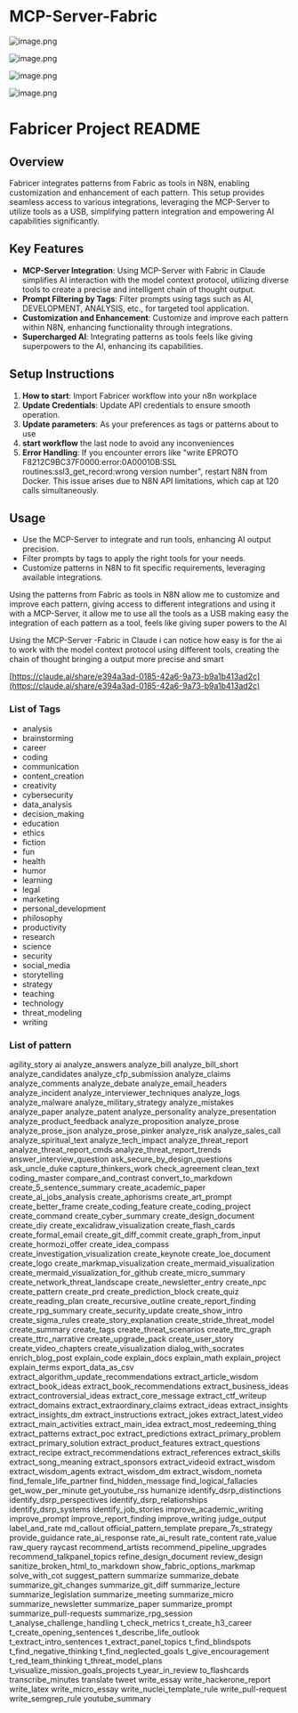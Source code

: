 # MCP-Server-Fabric

![image.png](image.png)

![image.png](image%201.png)

![image.png](image%202.png)

![image.png](image%203.png)

# Fabricer Project README

## Overview

Fabricer integrates patterns from Fabric as tools in N8N, enabling customization and enhancement of each pattern. This setup provides seamless access to various integrations, leveraging the MCP-Server to utilize tools as a USB, simplifying pattern integration and empowering AI capabilities significantly.

## Key Features

- **MCP-Server Integration**: Using MCP-Server with Fabric in Claude simplifies AI interaction with the model context protocol, utilizing diverse tools to create a precise and intelligent chain of thought output.
- **Prompt Filtering by Tags**: Filter prompts using tags such as AI, DEVELOPMENT, ANALYSIS, etc., for targeted tool application.
- **Customization and Enhancement**: Customize and improve each pattern within N8N, enhancing functionality through integrations.
- **Supercharged AI**: Integrating patterns as tools feels like giving superpowers to the AI, enhancing its capabilities.

## Setup Instructions

1. **How to start**: Import Fabricer workflow into your n8n workplace
2. **Update Credentials**: Update API credentials to ensure smooth operation.
3. **Update parameters**: As your preferences as tags or patterns about to use
4. **start workflow** the last node to avoid any inconveniences
5. **Error Handling**: If you encounter errors like "write EPROTO F8212C9BC37F0000:error:0A00010B:SSL routines:ssl3_get_record:wrong version number", restart N8N from Docker. This issue arises due to N8N API limitations, which cap at 120 calls simultaneously.

## Usage

- Use the MCP-Server to integrate and run tools, enhancing AI output precision.
- Filter prompts by tags to apply the right tools for your needs.
- Customize patterns in N8N to fit specific requirements, leveraging available integrations.

Using the patterns from Fabric as tools in N8N allow me to customize and  improve each pattern, giving access to different integrations and using it with a MCP-Server, it allow me to use all the tools as a USB making easy the integration of each pattern as a tool, feels like giving super powers to the AI

Using the MCP-Server -Fabric in Claude i can notice how easy is for the ai to work with the model context protocol using different tools, creating the chain of thought  bringing a output more precise and smart 

[https://claude.ai/share/e394a3ad-0185-42a6-9a73-b9a1b413ad2c](https://claude.ai/share/e394a3ad-0185-42a6-9a73-b9a1b413ad2c)

### List of Tags

- analysis
- brainstorming
- career
- coding
- communication
- content_creation
- creativity
- cybersecurity
- data_analysis
- decision_making
- education
- ethics
- fiction
- fun
- health
- humor
- learning
- legal
- marketing
- personal_development
- philosophy
- productivity
- research
- science
- security
- social_media
- storytelling
- strategy
- teaching
- technology
- threat_modeling
- writing

### List of pattern

agility_story
ai
analyze_answers
analyze_bill
analyze_bill_short
analyze_candidates
analyze_cfp_submission
analyze_claims
analyze_comments
analyze_debate
analyze_email_headers
analyze_incident
analyze_interviewer_techniques
analyze_logs
analyze_malware
analyze_military_strategy
analyze_mistakes
analyze_paper
analyze_patent
analyze_personality
analyze_presentation
analyze_product_feedback
analyze_proposition
analyze_prose
analyze_prose_json
analyze_prose_pinker
analyze_risk
analyze_sales_call
analyze_spiritual_text
analyze_tech_impact
analyze_threat_report
analyze_threat_report_cmds
analyze_threat_report_trends
answer_interview_question
ask_secure_by_design_questions
ask_uncle_duke
capture_thinkers_work
check_agreement
clean_text
coding_master
compare_and_contrast
convert_to_markdown
create_5_sentence_summary
create_academic_paper
create_ai_jobs_analysis
create_aphorisms
create_art_prompt
create_better_frame
create_coding_feature
create_coding_project
create_command
create_cyber_summary
create_design_document
create_diy
create_excalidraw_visualization
create_flash_cards
create_formal_email
create_git_diff_commit
create_graph_from_input
create_hormozi_offer
create_idea_compass
create_investigation_visualization
create_keynote
create_loe_document
create_logo
create_markmap_visualization
create_mermaid_visualization
create_mermaid_visualization_for_github
create_micro_summary
create_network_threat_landscape
create_newsletter_entry
create_npc
create_pattern
create_prd
create_prediction_block
create_quiz
create_reading_plan
create_recursive_outline
create_report_finding
create_rpg_summary
create_security_update
create_show_intro
create_sigma_rules
create_story_explanation
create_stride_threat_model
create_summary
create_tags
create_threat_scenarios
create_ttrc_graph
create_ttrc_narrative
create_upgrade_pack
create_user_story
create_video_chapters
create_visualization
dialog_with_socrates
enrich_blog_post
explain_code
explain_docs
explain_math
explain_project
explain_terms
export_data_as_csv
extract_algorithm_update_recommendations
extract_article_wisdom
extract_book_ideas
extract_book_recommendations
extract_business_ideas
extract_controversial_ideas
extract_core_message
extract_ctf_writeup
extract_domains
extract_extraordinary_claims
extract_ideas
extract_insights
extract_insights_dm
extract_instructions
extract_jokes
extract_latest_video
extract_main_activities
extract_main_idea
extract_most_redeeming_thing
extract_patterns
extract_poc
extract_predictions
extract_primary_problem
extract_primary_solution
extract_product_features
extract_questions
extract_recipe
extract_recommendations
extract_references
extract_skills
extract_song_meaning
extract_sponsors
extract_videoid
extract_wisdom
extract_wisdom_agents
extract_wisdom_dm
extract_wisdom_nometa
find_female_life_partner
find_hidden_message
find_logical_fallacies
get_wow_per_minute
get_youtube_rss
humanize
identify_dsrp_distinctions
identify_dsrp_perspectives
identify_dsrp_relationships
identify_dsrp_systems
identify_job_stories
improve_academic_writing
improve_prompt
improve_report_finding
improve_writing
judge_output
label_and_rate
md_callout
official_pattern_template
prepare_7s_strategy
provide_guidance
rate_ai_response
rate_ai_result
rate_content
rate_value
raw_query
raycast
recommend_artists
recommend_pipeline_upgrades
recommend_talkpanel_topics
refine_design_document
review_design
sanitize_broken_html_to_markdown
show_fabric_options_markmap
solve_with_cot
suggest_pattern
summarize
summarize_debate
summarize_git_changes
summarize_git_diff
summarize_lecture
summarize_legislation
summarize_meeting
summarize_micro
summarize_newsletter
summarize_paper
summarize_prompt
summarize_pull-requests
summarize_rpg_session
t_analyse_challenge_handling
t_check_metrics
t_create_h3_career
t_create_opening_sentences
t_describe_life_outlook
t_extract_intro_sentences
t_extract_panel_topics
t_find_blindspots
t_find_negative_thinking
t_find_neglected_goals
t_give_encouragement
t_red_team_thinking
t_threat_model_plans
t_visualize_mission_goals_projects
t_year_in_review
to_flashcards
transcribe_minutes
translate
tweet
write_essay
write_hackerone_report
write_latex
write_micro_essay
write_nuclei_template_rule
write_pull-request
write_semgrep_rule
youtube_summary
